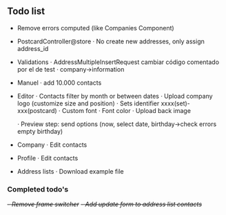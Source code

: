 ## Todo list
- Remove errors computed (like Companies Component)

- PostcardController@store
  · No create new addresses, only assign address_id

- Validations
  · AddressMultipleInsertRequest cambiar código comentado por el de test
  · company->information

- Manuel
  · add 10.000 contacts

- Editor
  · Contacts filter by month or between dates
  · Upload company logo (customize size and position)
  · Sets identifier xxxx(set)-xxx(postcard)
  · Custom font
  · Font color
  · Upload back image

  · Preview step: send options (now, select date, birthday->check errors empty birthday)

- Company
  · Edit contacts

- Profile
  · Edit contacts

- Address lists
  · Download example file


### Completed todo's
~~_- Remove frame switcher_~~
~~_- Add update form to address list contacts_~~
